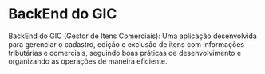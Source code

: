 # BackEnd do GIC
BackEnd do GIC (Gestor de Itens Comerciais): Uma aplicação desenvolvida para gerenciar o cadastro, edição e exclusão de itens com informações tributárias e comerciais, seguindo boas práticas de desenvolvimento e organizando as operações de maneira eficiente.
